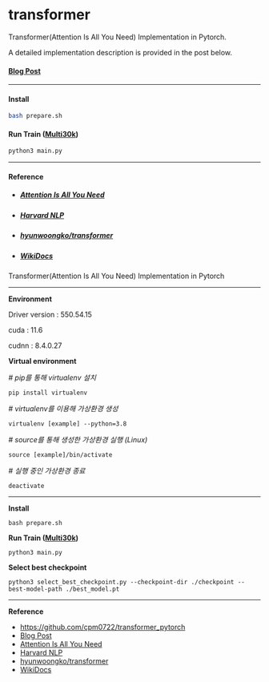 # transformer
Transformer(Attention Is All You Need) Implementation in Pytorch.

A detailed implementation description is provided in the post below.
#### [Blog Post](https://cpm0722.github.io/pytorch-implementation/transformer)

---

#### Install
```bash
bash prepare.sh
```

#### Run Train ([Multi30k](https://github.com/multi30k/dataset))
```bash
python3 main.py
```

---

#### Reference

- ##### [Attention Is All You Need](https://arxiv.org/pdf/1706.03762.pdf)
- ##### [Harvard NLP](http://nlp.seas.harvard.edu/2018/04/03/attention.html)
- ##### [hyunwoongko/transformer](https://github.com/hyunwoongko/transformer)
- ##### [WikiDocs](https://wikidocs.net/31379)

Transformer(Attention Is All You Need) Implementation in Pytorch

---

**Environment**

Driver version : 550.54.15

cuda : 11.6

cudnn : 8.4.0.27

**Virtual environment**

*# pip를 통해 virtualenv 설치*

`pip install virtualenv`

*#  virtualenv를 이용해 가상환경 생성*

`virtualenv [example] --python=3.8`

*# source를 통해 생성한 가상환경 실행 (Linux)*

`source [example]/bin/activate`

*# 실행 중인 가상환경 종료*

`deactivate`

---

**Install**

```
bash prepare.sh
```

**Run Train ([Multi30k](https://github.com/multi30k/dataset))**

```
python3 main.py
```

**Select best checkpoint**

```
python3 select_best_checkpoint.py --checkpoint-dir ./checkpoint --best-model-path ./best_model.pt
```

---

**Reference**

- https://github.com/cpm0722/transformer_pytorch
- [Blog Post](https://cpm0722.github.io/pytorch-implementation/transformer)
- [Attention Is All You Need](https://arxiv.org/pdf/1706.03762.pdf)
- [Harvard NLP](http://nlp.seas.harvard.edu/2018/04/03/attention.html)
- [hyunwoongko/transformer](https://github.com/hyunwoongko/transformer)
- [WikiDocs](https://wikidocs.net/31379)
